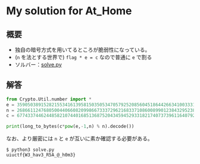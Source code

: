 # My solution for At_Home

## 概要
* 独自の暗号方式を用いてるところが脆弱性になっている。
* (`n` を法とする世界で) `flag * e = c` なので普通に `e` で割る
* ソルバー：[solve.py](solve.py)

## 解答
```python
from Crypto.Util.number import *
e = 359050389152821553416139581503505347057925208560451864426634100333116560422313639260283981496824920089789497818520105189684311823250795520058111763310428202654439351922361722731557743640799254622423104811120692862884666323623693713
n = 26866112476805004406608209986673337296216833710860089901238432952384811714684404001885354052039112340209557226256650661186843726925958125334974412111471244462419577294051744141817411512295364953687829707132828973068538495834511391553765427956458757286710053986810998890293154443240352924460801124219510584689
c = 67743374462448582107440168513687520434594529331821740737396116407928111043815084665002104196754020530469360539253323738935708414363005373458782041955450278954348306401542374309788938720659206881893349940765268153223129964864641817170395527170138553388816095842842667443210645457879043383345869

print(long_to_bytes(c*pow(e,-1,n) % n).decode())
```
なお、より厳密には `n` と `e` が互いに素か確認する必要がある。

```console
$ python3 solve.py
uiuctf{W3_hav3_R5A_@_h0m3}
```
